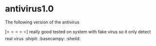 # antivirus1.0
The following version of the antivirus

[:star: :star: :star: :star: :star:]
really good tested on system with fake virus so it only detect real virus 
:shipit:     :basecampy:
:sheild:
